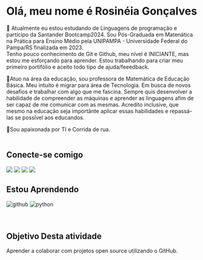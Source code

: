 # **Olá, meu nome é Rosinéia Gonçalves** 

🧠 Atualmente eu estou estudando de Linguagens de programação e participo da Santander Bootcamp2024. Sou Pós-Graduada em Matenática na Prática para Ensino Médio pela UNIPAMPA - Universidade Federal do Pampa/RS finalizada em 2023.\
Tenho pouco conhecimento de Git e Github, meu nível é INICIANTE, mas estou me esforçando para aprender. Estou trabalhando para criar meu primeiro portifólio e aceito todo tipo de ajuda/feeedback.

🦉Atuo na área da educação, sou professora de Matemática de Educação Básica. Meu intuito é migrar para área de Tecnologia. Em busca de novos desafios e trabalhar com algo que me fascina. Sempre quis desenvolver a habilidade de compreender as máquinas e aprender as linguagens afim de ser capaz de me comunicar com as mesmas. Acredito inclusive, que mesmo na educação seja importânte aplicar essas habilidades e repassá-las se possível aos educandos.

🥰Sou apaixonada por TI e Corrida de rua.
</br>
</br>

##  **Conecte-se comigo**

<div> 
 
  <a href="https://instagram.com/prorosi2023" target="_blank"><img src="https://img.shields.io/badge/-Instagram-%23E4405F?style=for-the-badge&logo=instagram&logoColor=white" target="_blank"></a>
 	<a href="https://discord.gg/rosineiarun_61828" target="_blank"><img src="https://img.shields.io/badge/Discord-7289DA?style=for-the-badge&logo=discord&logoColor=white" target="_blank"></a> 
  <a href ="mailto:prorosigoncalves@gmail.com"><img src="https://img.shields.io/badge/-Gmail-%23333?style=for-the-badge&logo=gmail&logoColor=white" target="_blank"></a>
  <a href="https://www.linkedin.com/in/prorosineia" target="_blank"><img src="https://img.shields.io/badge/-LinkedIn-%230077B5?style=for-the-badge&logo=linkedin&logoColor=white" target="_blank"></a> 
  
</div>

## **Estou Aprendendo**

![github](https://img.shields.io/badge/GitHub-000000?style=for-the-badge&logo=GitHub&logoColor=white)
![python](https://img.shields.io/badge/python-3670A0?style=for-the-badge&logo=python&logoColor=ffdd54)
</br>
</br>
</br>

## **Objetivo Desta atividade**
Aprender a colaborar com projetos open source utilizando o GitHub.

















